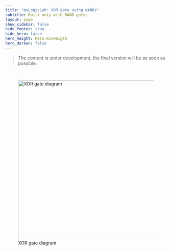 ```yaml
---
title: "myLogicLab: XOR gate using NANDs"
subtitle: Built only with NAND gates
layout: page
show_sidebar: false
hide_footer: true
hide_hero: false
hero_height: hero-minHeigth
hero_darken: false
---
```

> The content is under development, the final version will be as soon as possible.

<br/>
<figure class="center">
    <img src="{{ site.baseurl }}/img/samples/xor_b.png" alt="XOR gate diagram" title="XOR gate diagram" width="500px">
    <figcaption>XOR gate diagram</figcaption>
</figure>